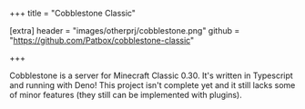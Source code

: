 +++
title = "Cobblestone Classic"

[extra]
header = "images/otherprj/cobblestone.png"
github = "https://github.com/Patbox/cobblestone-classic"

+++

Cobblestone is a server for Minecraft Classic 0.30. It's written in Typescript and running with Deno!
This project isn't complete yet and it still lacks some of minor features (they still can be implemented with plugins).

